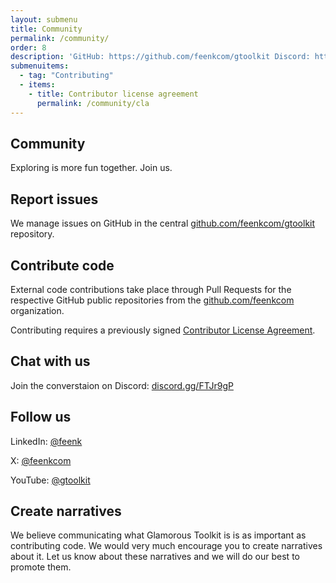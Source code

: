 ```yaml
---
layout: submenu
title: Community
permalink: /community/
order: 8
description: 'GitHub: https://github.com/feenkcom/gtoolkit Discord: https://discord.gg/FTJr9gP'
submenuitems:
  - tag: "Contributing"
  - items:
    - title: Contributor license agreement
      permalink: /community/cla
---
```



<section id="contact">
    <div class="container pt-5 pb-5 jumbotron-small">
      <div class="row">
        <div class="col-md-10">
          <h1>Community</h1>
          <p class="lead">Exploring is more fun together. Join us.</p>
          <h2>Report issues</h2>
          <p>
            We manage issues on GitHub in the central <a href="https://github.com/feenkcom/gtoolkit">github.com/feenkcom/gtoolkit</a> repository.
          </p>
          <h2>Contribute code</h2>
          <p>
            External code contributions take place through Pull Requests for the respective GitHub public repositories from the <a href="https://github.com/feenkcom">github.com/feenkcom</a> organization.
          </p>
          <p>
            Contributing requires a previously signed <a href="../cla">Contributor License Agreement</a>.
          </p>
          <h2>Chat with us</h2>
          <p>Join the converstaion on Discord: <a href="https://discord.gg/FTJr9gP">discord.gg/FTJr9gP</a></p>
          <h2>Follow us</h2>
          <p>LinkedIn: <a href="https://www.linkedin.com/company/feenk">@feenk</a></p>
          <p>X: <a href="https://x.com/feenkcom">@feenkcom</a></p>
          <p>YouTube: <a href="https://www.youtube.com/@gtoolkit">@gtoolkit</a></p>
          <h2>Create narratives</h2>
          <p>We believe communicating what Glamorous Toolkit is is as important as contributing code. We would very much encourage you to create narratives about it. Let us know about these narratives and we will do our best to promote them.</p>
        </div>
      </div>
    </div>
</section>
